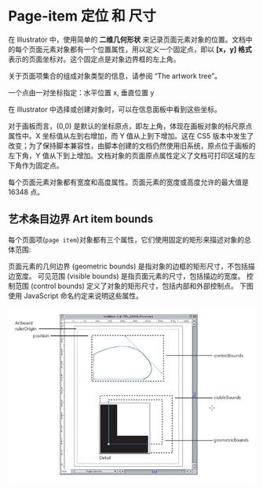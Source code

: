# Page-item 定位 和 尺寸

在 Illustrator 中，使用简单的 **二维几何形状** 来记录页面元素对象的位置。文档中的每个页面元素对象都有一个位置属性，用以定义一个固定点，即以 **[x，y] 格式**表示的页面坐标对。这个固定点是对象边界框的左上角。

关于页面项集合的组成对象类型的信息，请参阅 “The artwork tree”。

一个点由一对坐标指定：水平位置 x, 垂直位置 y

在 Illustrator 中选择或创建对象时，可以在信息面板中看到这些坐标。

对于画板而言，(0,0) 是默认的坐标原点，即左上角，体现在画板对象的标尺原点属性中。X 坐标值从左到右增加，而 Y 值从上到下增加。这在 CS5 版本中发生了改变；为了保持脚本兼容性，由脚本创建的文档仍然使用旧系统，原点位于画板的左下角，Y 值从下到上增加。文档对象的页面原点属性定义了文档可打印区域的左下角作为固定点。

每个页面元素对象都有宽度和高度属性。页面元素的宽度或高度允许的最大值是 16348 点。

## 艺术条目边界 Art item bounds

每个页面项(`page item`)对象都有三个属性，它们使用固定的矩形来描述对象的总体范围:

页面元素的几何边界 (geometric bounds) 是指对象的边框的矩形尺寸，不包括描边宽度。
可见范围 (visible bounds) 是指页面元素的尺寸，包括描边的宽度。
控制范围 (control bounds) 定义了对象的矩形尺寸，包括内部和外部控制点。
下图使用 JavaScript 命名约定来说明这些属性。

![Art Item Bounds](assets/artItemBounds.jpg)